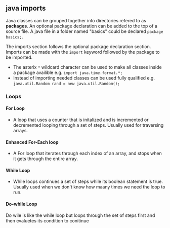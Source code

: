 ## java imports

Java classes can be grouped together into directories refered to as **packages**. An optional package declaration can be added to the top of a source file. A java file in a folder named "basics" could be declared `package basics;`.

The imports section follows the optional package declaration section. Imports can be made with the `import` keyword followed by the package to be imported. 

- The asterix `*` wildcard character can be used to make all classes inside a package availible e.g. `import java.time.format.*;`
- Instead of importing needed classes can be used fully qualified e.g. `java.util.Random rand = new java.util.Random();`


### Loops

#### For Loop

- A loop that uses a counter that is initalized and is incremented or decremented looping through a set of steps. Usually used for traversing arrays.

#### Enhanced For-Each loop

- A For loop that iterates through each index of an array, and stops when it gets through the entire array.

#### While Loop

- While loops continues a set of steps while its boolean statement is true. Usually used when we don't know how maany times we need the loop to run.

#### Do-while Loop

Do wile is like the while loop but loops through the set of steps first and then evaluetes its condition to conitinue